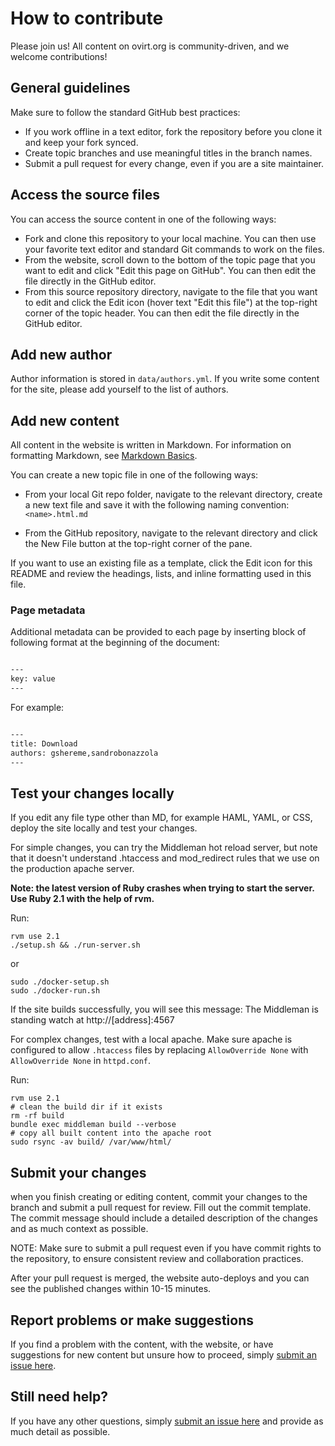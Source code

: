 # How to contribute

Please join us! All content on ovirt.org is community-driven, and we welcome contributions!

## General guidelines
Make sure to follow the standard GitHub best practices:

* If you work offline in a text editor, fork the repository before you clone it and
keep your fork synced.
* Create topic branches and use meaningful titles in the branch names.
* Submit a pull request for every change, even if you are a site maintainer.

## Access the source files
You can access the source content in one of the following ways:

- Fork and clone this repository to your local machine. You can then use your favorite text editor and standard
Git commands to work on the files.
- From the website, scroll down to the bottom of the topic page that you want to edit and
click "Edit this page on GitHub". You can then edit the file directly in the GitHub editor.
- From this source repository directory, navigate to the file that you want to edit and click the Edit icon (hover text "Edit this file") at the top-right corner of the topic header.
You can then edit the file directly in the GitHub editor.

## Add new author
Author information is stored in `data/authors.yml`. If you write some content for the site, please add yourself to the list of authors.

## Add new content
All content in the website is written in Markdown. For information on formatting Markdown,
see [Markdown Basics](https://help.github.com/articles/markdown-basics/).

You can create a new topic file in one of the following ways:

- From your local Git repo folder, navigate to the relevant directory, create a new text file and
save it with the following naming convention: `<name>.html.md`

- From the GitHub repository, navigate to the relevant directory and click the New File button at the
top-right corner of the pane.

If you want to use an existing file as a template, click the Edit icon for this README and review
the headings, lists, and inline formatting used in this file.

### Page metadata
Additional metadata can be provided to each page by inserting block of following format at the beginning of the
document:

```markdown

---
key: value
---

```

For example:


```markdown

---
title: Download
authors: gshereme,sandrobonazzola
---

```

## Test your changes locally
If you edit any file type other than MD, for example HAML, YAML, or CSS, deploy the site locally
and test your changes.

For simple changes, you can try the Middleman hot reload server, but note that it doesn't understand .htaccess
and mod_redirect rules that we use on the production apache server.

**Note: the latest version of Ruby crashes when trying to start the server. Use Ruby 2.1 with the help of rvm.**

Run:
```
rvm use 2.1
./setup.sh && ./run-server.sh
```

or

```
sudo ./docker-setup.sh
sudo ./docker-run.sh
```

If the site builds successfully, you will see this message:
The Middleman is standing watch at http://\[address\]:4567

For complex changes, test with a local apache. Make sure apache is configured to allow `.htaccess` files by replacing
`AllowOverride None` with `AllowOverride None` in `httpd.conf`.

Run:
```
rvm use 2.1
# clean the build dir if it exists
rm -rf build
bundle exec middleman build --verbose
# copy all built content into the apache root
sudo rsync -av build/ /var/www/html/
```

## Submit your changes
when you finish creating or editing content, commit your changes to the branch and submit a
pull request for review. Fill out the commit template. The commit message should include a detailed
description of the changes and as much context as possible.

NOTE: Make sure to submit a pull request even if you have commit rights to the repository, to ensure
consistent review and collaboration practices.

After your pull request is merged, the website auto-deploys and you can see the published changes
within 10-15 minutes.

## Report problems or make suggestions
If you find a problem with the content, with the website, or have suggestions for new content but
unsure how to proceed, simply [submit an issue here](https://github.com/oVirt/ovirt-site/issues/new).

## Still need help?
If you have any other questions, simply [submit an issue here](https://github.com/oVirt/ovirt-site/issues/new) and provide as much detail as possible.

